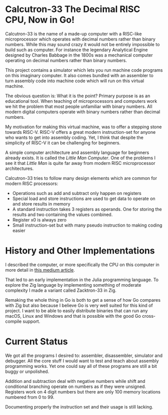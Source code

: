 # Calcutron-33 The Decimal RISC CPU, Now in Go!

Calcutron-33 is the name of a made-up computer with a RISC-like microprocessor which operates with decimal numbers rather than binary numbers. While this may sound crazy it would not be entirely impossible to build such as computer. For instance the legendary Analytical Engine designed by Charles Babbage in the 1800s was a mechanical computer operating on decimal numbers rather than binary numbers.

This project contains a simulator which lets you run machine code programs on this imaginary computer. It also comes bundled with an assembler to turn assembly code into machine code which will run on this virtual machine.

The obvious question is: What it is the point? Primary purpose is as an educational tool. When teaching of microprocessors and computers work we hit the problem that most people unfamiliar with binary numbers. All modern digital computers operate with binary numbers rather than decimal numbers.

My motivation for making this virtual machine, was to offer a stepping stone towards RISC-V. RISC-V offers a great modern instruction-set for anyone who wants to get into assembly coding. Yet, I think that despite the simplicity of RISC-V it can be challenging for beginners.

A simple computer architecture and assembly language for beginners already exists. It is called the _Little Man Computer_. One of the problems I see it that _Little Man_ is quite far away from modern RISC microprocessor architectures.

Calcutron-33 tries to follow many design elements which are common for modern RISC processors:

- Operations such as add and subtract only happen on registers
- Special load and store instructions are used to get data to operate on and store results in memory
- A standard instruction takes 3 registers as operands. One for storing the results and two containing the values combined.
- Register x0 is always zero
- Small instruction-set but with many pseudo instruction to making coding easier

# History and Other Implementations
I described the computer, or more specifically the CPU on this computer in more detail in [this medium article](https://medium.com/@Jernfrost/decimal-risc-cpu-a13968922812).

That led to an early implementation in the Julia programming language. To explore the Zig language by implementing something of moderate complexity I made a variant called Zacktron-33 in Zig.

Remaking the whole thing in Go is both to get a sense of how Go compares with Zig but also because I believe Go is very well suited for this kind of project. I want to be able to easily distribute binaries that can run any macOS, Linux and Windows and that is possible with the good Go cross-compile support.

# Current Status
We got all the programs I desired to: assembler, disassembler, simulator and debugger. All the core stuff I would want to test and teach about assembly programming works. Yet one could say all of these programs are still a bit buggy or unpolished.

Addition and subtraction deal with negative numbers while shift and  conditional branching operate on numbers as if they were unsigned. Registers work on 4 digit numbers but there are only 100 memory locations numbered from 0 to 99.

Documenting properly the instruction set and their usage is still lacking.

